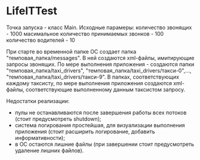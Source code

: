 # LifeITTest
Точка запуска - класс Main.
Исходные парамеры:
количество звонящих - 1000
масимальное количество принимаемых звонков - 100
количество водителей - 10

При старте во временной папке ОС создает папка "темповая_папка/messages". В ней создаются xml-файлы, имитирующие запросы звонящих.
По мере выполнения приложения - создаются папки "темповая_папка/taxi_drivers", "темповая_папка/taxi_drivers/такси-0",..., "темповая_папка/taxi_drivers/такси-9".
В папках, соответствующих каждому таксисту, по мере выполнения приложения создаются xml-файлы, соответствующие выполненному данным таксистом запросу.

Недостатки реализации:
- пулы не останавливаются после завершения работы всех потоков (стоит предусмотреть shutdown);
- система логирования простейшая, для визуализации выполнения приложения (стоит расширить логирование, добавить информативности);
- в ОС остаются лишние файлы (при завершении стоит предусмотреть удаление лишних файлов).